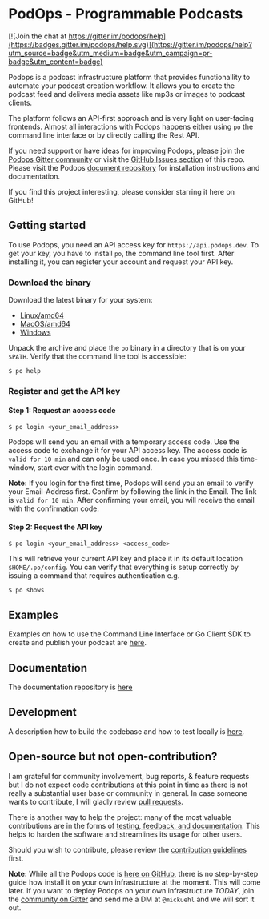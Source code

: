 # PodOps - Programmable Podcasts
[![Join the chat at https://gitter.im/podops/help](https://badges.gitter.im/podops/help.svg)](https://gitter.im/podops/help?utm_source=badge&utm_medium=badge&utm_campaign=pr-badge&utm_content=badge)

Podops is a podcast infrastructure platform that provides functionallity to automate your podcast creation workflow. It allows you to create the podcast feed and delivers media assets like mp3s or images to podcast clients. 

The platform follows an API-first approach and is very light on user-facing frontends. Almost all interactions with Podops happens either using `po` the command line interface or by directly calling the Rest API.

If you need support or have ideas for improving Podops, please join the [Podops Gitter community](https://gitter.im/podops/) or visit the [GitHub Issues section](https://github.com/podops/podops/issues) of this repo. Please visit the Podops [document repository](/docs) for installation instructions and documentation.

If you find this project interesting, please consider starring it here on GitHub!

## Getting started
To use Podops, you need an API access key for `https://api.podops.dev`. To get your key, you have to install `po`, the command line tool first. After installing it, you can register your account and request your API key.

### Download the binary
Download the latest binary for your system:

* [Linux/amd64](https://storage.googleapis.com/cdn.podops.dev/downloads/latest/po-linux-latest.gz)
* [MacOS/amd64](https://storage.googleapis.com/cdn.podops.dev/downloads/latest/po-mac-latest.gz)
* [Windows](https://storage.googleapis.com/cdn.podops.dev/downloads/latest/po-win-1.0.0.zip)

Unpack the archive and place the `po` binary in a directory that is on your `$PATH`. Verify that the command line tool is accessible:

```shell
$ po help
```

### Register and get the API key

#### Step 1: Request an access code

```shell
$ po login <your_email_address>
```

Podops will send you an email with a temporary access code. Use the access code to exchange it for your API access key. The access code is `valid for 10 min` and can only be used once. In case you missed this time-window, start over with the login command.

**Note:** If you login for the first time, Podops will send you an email to verify your Email-Address first. Confirm by following the link in the Email. The link is `valid for 10 min`. After confirming your email, you will receive the email with the confirmation code.

#### Step 2: Request the API key

```shell
$ po login <your_email_address> <access_code>
```

This will retrieve your current API key and place it in its default location `$HOME/.po/config`. You can verify that everything is setup correctly by issuing a command that requires authentication e.g.

```shell
$ po shows
```

## Examples
Examples on how to use the Command Line Interface or Go Client SDK to create and publish your podcast are [here](/docs/tutorial).

## Documentation
The documentation repository is [here](/docs)

## Development
A description how to build the codebase and how to test locally is [here](/docs/development.md).

## Open-source but not open-contribution?
I am grateful for community involvement, bug reports, & feature requests but I do not expect code contributions at this point in time as there is not really a substantial user base or community in general. In case someone wants to contribute, I will gladly review [pull requests](https://github.com/podops/podops/pulls).

There is another way to help the project: many of the most valuable contributions are in the forms of [testing, feedback, and documentation](https://github.com/podops/podops/issues). This helps to harden the software and streamlines its usage for other users.

Should you wish to contribute, please review the [contribution guidelines](CONTRIBUTING.md) first.

**Note:** While all the Podops code is [here on GitHub](https://github.com/podops), there is no step-by-step guide how install it on your own infrastructure at the moment. This will come later. If you want to deploy Podops on your own infrastructure *TODAY*, join the [community on Gitter](https://gitter.im/podops/) and send me a DM at `@mickuehl` and we will sort it out.
